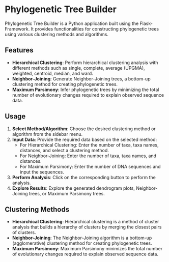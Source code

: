 # Phylogenetic Tree Builder

Phylogenetic Tree Builder is a Python application built using the Flask-Framework. It provides functionalities for constructing phylogenetic trees using various clustering methods and algorithms.

## Features

- **Hierarchical Clustering**: Perform hierarchical clustering analysis with different methods such as single, complete, average (UPGMA), weighted, centroid, median, and ward.
- **Neighbor-Joining**: Generate Neighbor-Joining trees, a bottom-up clustering method for creating phylogenetic trees.
- **Maximum Parsimony**: Infer phylogenetic trees by minimizing the total number of evolutionary changes required to explain observed sequence data.

## Usage

1. **Select Method/Algorithm**: Choose the desired clustering method or algorithm from the sidebar menu.
2. **Input Data**: Provide the required data based on the selected method:
   - For Hierarchical Clustering: Enter the number of taxa, taxa names, distances, and select a clustering method.
   - For Neighbor-Joining: Enter the number of taxa, taxa names, and distances.
   - For Maximum Parsimony: Enter the number of DNA sequences and input the sequences.
3. **Perform Analysis**: Click on the corresponding button to perform the analysis.
4. **Explore Results**: Explore the generated dendrogram plots, Neighbor-Joining trees, or Maximum Parsimony trees.

## Clustering Methods

- **Hierarchical Clustering**: Hierarchical clustering is a method of cluster analysis that builds a hierarchy of clusters by merging the closest pairs of clusters.
- **Neighbor-Joining**: The Neighbor-Joining algorithm is a bottom-up (agglomerative) clustering method for creating phylogenetic trees.
- **Maximum Parsimony**: Maximum Parsimony minimizes the total number of evolutionary changes required to explain observed sequence data.

